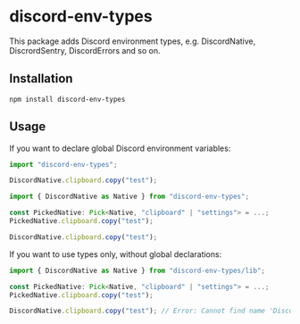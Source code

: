 # discord-env-types

This package adds Discord environment types, e.g. DiscordNative, DiscrordSentry, DiscordErrors and so on.

## Installation

```npm
npm install discord-env-types
```

## Usage

If you want to declare global Discord environment variables:

```ts
import "discord-env-types";

DiscordNative.clipboard.copy("test");
```

```ts
import { DiscordNative as Native } from "discord-env-types";

const PickedNative: Pick<Native, "clipboard" | "settings"> = ...;
PickedNative.clipboard.copy("test");

DiscordNative.clipboard.copy("test");
```

If you want to use types only, without global declarations:

```ts
import { DiscordNative as Native } from "discord-env-types/lib";

const PickedNative: Pick<Native, "clipboard" | "settings"> = ...;
PickedNative.clipboard.copy("test");

DiscordNative.clipboard.copy("test"); // Error: Cannot find name 'DiscordNative'.
```
